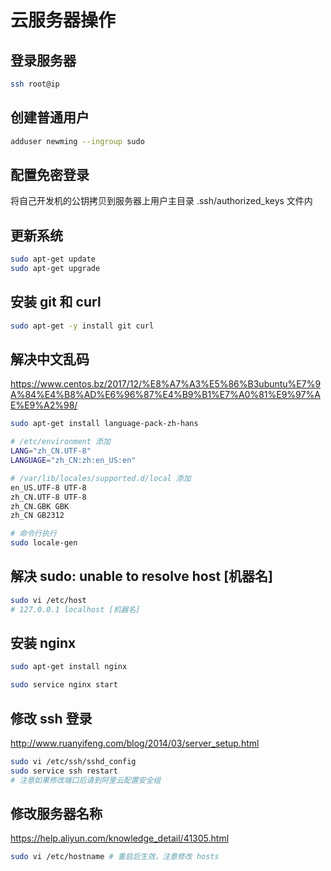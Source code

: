 # 云服务器操作

## 登录服务器

```bash
ssh root@ip
```

## 创建普通用户

```bash
adduser newming --ingroup sudo
```

## 配置免密登录

将自己开发机的公钥拷贝到服务器上用户主目录 .ssh/authorized_keys 文件内

## 更新系统

```bash
sudo apt-get update
sudo apt-get upgrade
```

## 安装 git 和 curl

```bash
sudo apt-get -y install git curl
```

## 解决中文乱码

https://www.centos.bz/2017/12/%E8%A7%A3%E5%86%B3ubuntu%E7%9A%84%E4%B8%AD%E6%96%87%E4%B9%B1%E7%A0%81%E9%97%AE%E9%A2%98/

```bash
sudo apt-get install language-pack-zh-hans

# /etc/environment 添加
LANG="zh_CN.UTF-8"
LANGUAGE="zh_CN:zh:en_US:en"

# /var/lib/locales/supported.d/local 添加
en_US.UTF-8 UTF-8
zh_CN.UTF-8 UTF-8
zh_CN.GBK GBK
zh_CN GB2312

# 命令行执行
sudo locale-gen
```

## 解决 sudo: unable to resolve host [机器名]

```bash
sudo vi /etc/host
# 127.0.0.1 localhost [机器名]
```

## 安装 nginx

```bash
sudo apt-get install nginx

sudo service nginx start
```

## 修改 ssh 登录

http://www.ruanyifeng.com/blog/2014/03/server_setup.html

```bash
sudo vi /etc/ssh/sshd_config
sudo service ssh restart
# 注意如果修改端口后请到阿里云配置安全组
```

## 修改服务器名称

https://help.aliyun.com/knowledge_detail/41305.html

```bash
sudo vi /etc/hostname # 重启后生效，注意修改 hosts
```